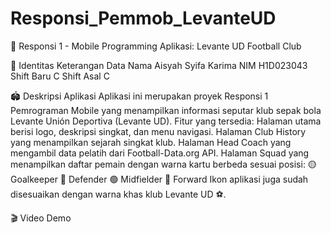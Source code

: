 ﻿# Responsi_Pemmob_LevanteUD

📱 Responsi 1 - Mobile Programming
Aplikasi: Levante UD Football Club

👤 Identitas
Keterangan	Data
Nama	Aisyah Syifa Karima
NIM	H1D023043
Shift Baru	C
Shift Asal	C

🏟️ Deskripsi Aplikasi
Aplikasi ini merupakan proyek Responsi 1 Pemrograman Mobile yang menampilkan informasi seputar klub sepak bola Levante Unión Deportiva (Levante UD).
Fitur yang tersedia:
Halaman utama berisi logo, deskripsi singkat, dan menu navigasi.
Halaman Club History yang menampilkan sejarah singkat klub.
Halaman Head Coach yang mengambil data pelatih dari Football-Data.org API.
Halaman Squad yang menampilkan daftar pemain dengan warna kartu berbeda sesuai posisi:
🟡 Goalkeeper
🔵 Defender
🟢 Midfielder
🔴 Forward
Ikon aplikasi juga sudah disesuaikan dengan warna khas klub Levante UD ⚽.

🎬 Video Demo
